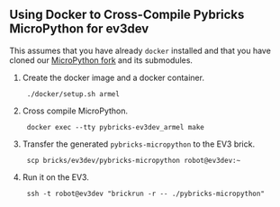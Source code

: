 Using Docker to Cross-Compile Pybricks MicroPython for ev3dev
-------------------------------------------------------------

This assumes that you have already `docker` installed and that you have cloned
our [MicroPython fork](https://github.com/pybricks/micropython) and its submodules.

1. Create the docker image and a docker container.

        ./docker/setup.sh armel

2. Cross compile MicroPython.

        docker exec --tty pybricks-ev3dev_armel make

3. Transfer the generated `pybricks-micropython` to the EV3 brick.

        scp bricks/ev3dev/pybricks-micropython robot@ev3dev:~

4. Run it on the EV3.

        ssh -t robot@ev3dev "brickrun -r -- ./pybricks-micropython"
